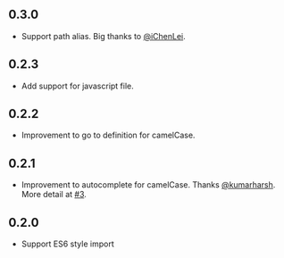 ## 0.3.0

- Support path alias. Big thanks to [@iChenLei](https://github.com/iChenLei).

## 0.2.3

- Add support for javascript file.

## 0.2.2

- Improvement to go to definition for camelCase.

## 0.2.1

- Improvement to autocomplete for camelCase. Thanks [@kumarharsh](https://github.com/kumarharsh). More detail at [#3](https://github.com/clinyong/vscode-css-modules/issues/3).

## 0.2.0

- Support ES6 style import
